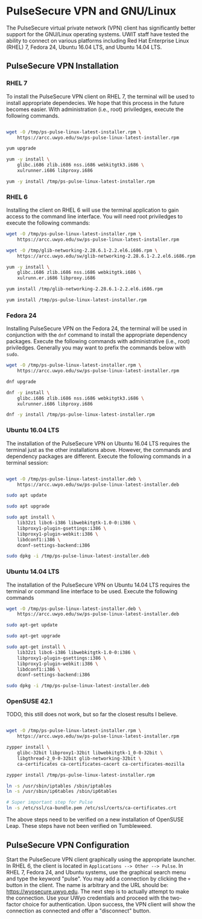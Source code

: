 # PulseSecure VPN and GNU/Linux

The PulseSecure virtual private network (VPN) client has significantly better
support for the GNU/Linux operating systems. UWIT staff have tested the ability
to connect on various platforms including Red Hat Enterprise Linux (RHEL) 7, 
Fedora 24, Ubuntu 16.04 LTS, and Ubuntu 14.04 LTS.

## PulseSecure VPN Installation
### RHEL 7

To install the PulseSecure VPN client on RHEL 7, the terminal will be used to
install appropriate dependecies. We hope that this process in the future
becomes easier. With administration (i.e., root) priviledges, execute the
following commands.

```bash

wget -O /tmp/ps-pulse-linux-latest-installer.rpm \
    https://arcc.uwyo.edu/sw/ps-pulse-linux-latest-installer.rpm

yum upgrade

yum -y install \
    glibc.i686 zlib.i686 nss.i686 webkitgtk3.i686 \
    xulrunner.i686 libproxy.i686 

yum -y install /tmp/ps-pulse-linux-latest-installer.rpm
```

### RHEL 6
Installing the client on RHEL 6 will use the terminal application to gain
access to the command line interface. You will need root priviledges to
execute the following commands:

```bash
wget -O /tmp/ps-pulse-linux-latest-installer.rpm \
    https://arcc.uwyo.edu/sw/ps-pulse-linux-latest-installer.rpm

wget -O /tmp/glib-networking-2.28.6.1-2.2.el6.i686.rpm \
    https://arcc.uwyo.edu/sw/glib-networking-2.28.6.1-2.2.el6.i686.rpm

yum -y install \
    glibc.i686 zlib.i686 nss.i686 webkitgtk.i686 \
    xulrunn.er.i686 libproxy.i686

yum install /tmp/glib-networking-2.28.6.1-2.2.el6.i686.rpm

yum install /tmp/ps-pulse-linux-latest-installer.rpm
```


### Fedora 24

Installing PulseSecure VPN on the Fedora 24, the terminal will be used in
conjunction with the ``dnf`` command to install the appropriate dependency
packages. Execute the following commands with administrative (i.e., root)
priviledges. Generally you may want to prefix the commands below with ``sudo``.

```bash
wget -O /tmp/ps-pulse-linux-latest-installer.rpm \
    https://arcc.uwyo.edu/sw/ps-pulse-linux-latest-installer.rpm

dnf upgrade

dnf -y install \
    glibc.i686 zlib.i686 nss.i686 webkitgtk3.i686 \
    xulrunner.i686 libproxy.i686

dnf -y install /tmp/ps-pulse-linux-latest-installer.rpm
```

### Ubuntu 16.04 LTS

The installation of the PulseSecure VPN on Ubuntu 16.04 LTS requires the
terminal just as the other installations above. However, the commands and
dependency packages are different. Execute the following commands in a 
terminal session:

```bash

wget -O /tmp/ps-pulse-linux-latest-installer.deb \
    https://arcc.uwyo.edu/sw/ps-pulse-linux-latest-installer.deb

sudo apt update

sudo apt upgrade

sudo apt install \
    lib32z1 libc6-i386 libwebkitgtk-1.0-0:i386 \
    libproxy1-plugin-gsettings:i386 \
    libproxy1-plugin-webkit:i386 \
    libdconf1:i386 \
    dconf-settings-backend:i386

sudo dpkg -i /tmp/ps-pulse-linux-latest-installer.deb
```

### Ubuntu 14.04 LTS
The installation of the PulseSecure VPN on Ubuntu 14.04 LTS requires the
terminal or command line interface to be used. Execute the following commands

```bash
wget -O /tmp/ps-pulse-linux-latest-installer.deb \
    https://arcc.uwyo.edu/sw/ps-pulse-linux-latest-installer.deb

sudo apt-get update

sudo apt-get upgrade

sudo apt-get install \
    lib32z1 libc6-i386 libwebkitgtk-1.0-0:i386 \                                
    libproxy1-plugin-gsettings:i386 \                                           
    libproxy1-plugin-webkit:i386 \                                              
    libdconf1:i386 \                                                            
    dconf-settings-backend:i386

sudo dpkg -i /tmp/ps-pulse-linux-latest-installer.deb
```

### OpenSUSE 42.1
TODO, this still does not work, but so far the closest results I believe.

```bash

wget -O /tmp/ps-pulse-linux-latest-installer.rpm \
    https://arcc.uwyo.edu/sw/ps-pulse-linux-latest-installer.rpm

zypper install \
    glibc-32bit libproxy1-32bit libwebkitgtk-1_0-0-32bit \
    libgthread-2_0-0-32bit glib-networking-32bit \
    ca-certificates ca-certificates-cacert ca-certificates-mozilla

zypper install /tmp/ps-pulse-linux-latest-installer.rpm

ln -s /usr/sbin/iptables /sbin/iptables
ln -s /usr/sbin/ip6tables /sbin/ip6tables

# Super important step for Pulse
ln -s /etc/ssl/ca-bundle.pem /etc/ssl/certs/ca-certificates.crt
```

The above steps need to be verified on a new installation of OpenSUSE Leap. These steps have not been verified on Tumbleweed.

## PulseSecure VPN Configuration
Start the PulseSecure VPN client graphically using the appropriate launcher.
In RHEL 6, the client is located in ``Applications --> Other --> Pulse``. In
RHEL 7, Fedora 24, and Ubuntu systems, use the graphical search menu and type 
the keyword "pulse". You may add a connection by clicking the ``+`` button in
the client. The name is arbitrary and the URL should be:
https://wyosecure.uwyo.edu. The next step is to actually attempt to make the
connection. Use your UWyo credentials and proceed with the two-factor choice
for authentication. Upon success, the VPN client will show the connection as 
connected and offer a "disconnect" button.
